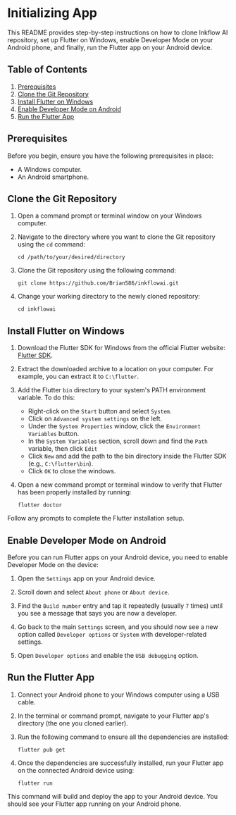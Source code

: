 # Initializing App

This README provides step-by-step instructions on how to clone Inkflow AI repository, set up Flutter on Windows, enable Developer Mode on your Android phone, and finally, run the Flutter app on your Android device.

## Table of Contents
1. [Prerequisites](#prerequisites)
2. [Clone the Git Repository](#clone-the-git-repository)
3. [Install Flutter on Windows](#install-flutter-on-windows)
4. [Enable Developer Mode on Android](#enable-developer-mode-on-android)
5. [Run the Flutter App](#run-the-flutter-app)

## Prerequisites

Before you begin, ensure you have the following prerequisites in place:

- A Windows computer.
- An Android smartphone.
<!-- - A reliable internet connection. -->

## Clone the Git Repository

1. Open a command prompt or terminal window on your Windows computer.

2. Navigate to the directory where you want to clone the Git repository using the `cd` command:

   ```
   cd /path/to/your/desired/directory
   ```

3. Clone the Git repository using the following command:
 
    ```
    git clone https://github.com/Brian586/inkflowai.git
    ```

4. Change your working directory to the newly cloned repository:

    ```
    cd inkflowai
    ```

## Install Flutter on Windows
1. Download the Flutter SDK for Windows from the official Flutter website: [Flutter SDK](https://docs.flutter.dev/get-started/install/windows).

2. Extract the downloaded archive to a location on your computer. For example, you can extract it to `C:\flutter`.

3. Add the Flutter `bin` directory to your system's PATH environment variable. To do this:

    - Right-click on the `Start` button and select `System`.
    - Click on `Advanced system settings` on the left.
    - Under the `System Properties` window, click the `Environment Variables` button.
    - In the `System Variables` section, scroll down and find the `Path` variable, then click `Edit`
    - Click `New` and add the path to the bin directory inside the Flutter SDK (e.g., `C:\flutter\bin`).
    - Click `OK` to close the windows.
4. Open a new command prompt or terminal window to verify that Flutter has been properly installed by running:

    ```
    flutter doctor
    ```
Follow any prompts to complete the Flutter installation setup.

## Enable Developer Mode on Android
Before you can run Flutter apps on your Android device, you need to enable Developer Mode on the device:

1. Open the `Settings` app on your Android device.

2. Scroll down and select `About phone` or `About device`.

3. Find the `Build number` entry and tap it repeatedly (usually `7` times) until you see a message that says you are now a developer.

4. Go back to the main `Settings` screen, and you should now see a new option called `Developer options` or `System` with developer-related settings.

5. Open `Developer options` and enable the `USB debugging` option.

## Run the Flutter App
1. Connect your Android phone to your Windows computer using a USB cable.

2. In the terminal or command prompt, navigate to your Flutter app's directory (the one you cloned earlier).

3. Run the following command to ensure all the dependencies are installed:

    ```
    flutter pub get
    ```

4. Once the dependencies are successfully installed, run your Flutter app on the connected Android device using:

    ```
    flutter run
    ```

This command will build and deploy the app to your Android device. You should see your Flutter app running on your Android phone.
